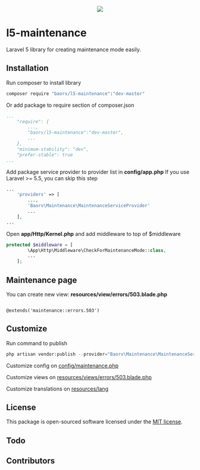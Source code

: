 <p align="center"><img src="https://laravel.com/assets/img/components/logo-laravel.svg"></p>

# l5-maintenance 

Laravel 5 library for creating maintenance mode easily.

## Installation

Run composer to install library

```bash
composer require "baorv/l5-maintenance":"dev-master"
``` 

Or add package to require section of composer.json

```yaml
...
    "require": {
        ...,
        "baorv/l5-maintenance":"dev-master",
        ...
    },
    "minimum-stability": "dev",
    "prefer-stable": true
...
```

Add package service provider to provider list in **config/app.php**
If you use Laravel >= 5.5, you can skip this step

```php
...
    'providers' => [
        ...,
        'Baorv\Maintenance\MaintenanceServiceProvider'
        ...
    ],
...
```

Open **app/Http/Kernel.php** and add middleware to top of $middleware

```php
protected $middleware = [
        \App\Http\Middleware\CheckForMaintenanceMode::class,
        ...
    ];
```

## Maintenance page

You can create new view: **resources/view/errors/503.blade.php**

```blade

@extends('maintenance::errors.503')

```

## Customize

Run command to publish

```php
php artisan vendor:publish --provider="Baorv\Maintenance\MaintenanceServiceProvider"

```

Customize config on [config/maintenance.php](config/maintenance.php)

Customize views on [resources/views/errors/503.blade.php](resources/views/errors/504.blade.php)

Customize translations on [resources/lang](resources/lang)

## License

This package is open-sourced software licensed under the [MIT license](https://opensource.org/licenses/MIT).

## Todo

## Contributors
